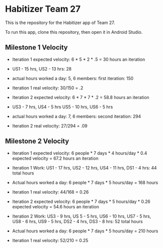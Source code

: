 # Habitizer Team 27

This is the repository for the Habitizer app of Team 27.

To run this app, clone this repository, then open it in Android Studio.

## Milestone 1 Velocity
* Iteration 1 expected velocity: 6 * 5 * 2 * .5 = 30 hours an iteration
* US1 - 15 hrs, US2 - 13 hrs: 28
* actual hours worked a day: 5, 6 members: first iteration: 150 
* Iteration 1 real velocity: 30/150 = .2


* Iteration 2 expected velocity: 6 * 7 * 7 * .2 = 58.8 hours an iteration
* US3 - 7 hrs, US4 - 5 hrs US5 - 10 hrs, US6 - 5 hrs
* actual hours worked a day: 7, 6 members: second iteration: 294
* Iteration 2 real velocity: 27/294 = .09

## Milestone 2 Velocity
* Iteration 1 expected velocity: 6 people * 7 days * 4 hours/day * 0.4 expected velocity = 67.2 hours an iteration
* Iteration 1 Work: US1 - 17 hrs, US2 - 12 hrs, US4 - 11 hrs, DS1 - 4 hrs: 44 total hours
* Actual hours worked a day: 6 people * 7 days * 5 hours/day = 168 hours
* Iteration 1 real velocity: 44/168 = 0.26


* Iteration 2 expected velocity: 6 people * 7 days * 5 hours/day * 0.26 expected velocity = 54.6 hours an iteration
* Iteration 2 Work: US3 - 9 hrs, US 5 - 5 hrs, US6 - 10 hrs, US7 - 5 hrs, US8 - 6 hrs, US9 - 5 hrs, DS2 - 4 hrs, DS3 - 8 hrs: 52 total hours
* Actual hours worked a day: 6 people * 7 days * 5 hours/day = 210 hours
* Iteration 1 real velocity: 52/210 = 0.25
